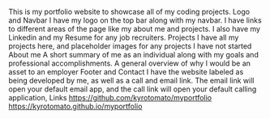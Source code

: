 This is my portfolio website to showcase all of my coding projects.
Logo and Navbar
I have my logo on the top bar along with my navbar. I have links to different areas of the page like my about me and projects. I also have my Linkedin and my Resume for any job recruiters.
Projects
I have all my projects here, and placeholder images for any projects I have not started
About me
A short summary of me as an individual along with my goals and professional accomplishments. A general overview of why I would be an asset to an employer
Footer and Contact
I have the website labeled as being developed by me, as well as a call and email link. The email link will open your default email app, and the call link will open your default calling application,
Links
https://github.com/kyrotomato/myportfolio
https://kyrotomato.github.io/myportfolio